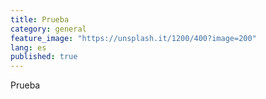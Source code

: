 ```yaml
---
title: Prueba
category: general
feature_image: "https://unsplash.it/1200/400?image=200"
lang: es
published: true
---
```


Prueba

